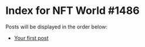 # Index for NFT World #1486
Posts will be displayed in the order below:

- [Your first post](./001-first.md)

